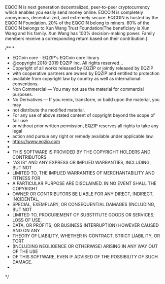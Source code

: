 EQCOIN is next generation decentralized, peer-to-peer cryptocurrency which enables you easily send money online. EQCOIN is completely anonymous, decentralized, and extremely secure.
EQCOIN is hosted by the EQCOIN Foundation. 20% of the EQCOIN belong to miners. 80% of the EQCOIN belongs to Xun Wang Trust Foundation(The beneficiary is Xun Wang and his family. Xun Wang has 100% decision-making power. Family members receive a corresponding return based on their contribution.). 

/**
 *
 * EQCoin core - EQZIP's EQCoin core library
 * @copyright 2018-2019 EQZIP Inc.  All rights reserved...
 * Copyright of all works released by EQZIP or jointly released by EQZIP 
 * with cooperative partners are owned by EQZIP and entitled to protection
 * available from copyright law by country as well as international conventions.
 * Non Commercial — You may not use the material for commercial purposes.
 * No Derivatives — If you remix, transform, or build upon the material, you may
 * not distribute the modified material.
 * For any use of above stated content of copyright beyond the scope of fair use
 * or without prior written permission, EQZIP reserves all rights to take any legal
 * action and pursue any right or remedy available under applicable law.
 * https://www.eqzip.com
 * 
 * THIS SOFTWARE IS PROVIDED BY THE COPYRIGHT HOLDERS AND CONTRIBUTORS
 * "AS IS" AND ANY EXPRESS OR IMPLIED WARRANTIES, INCLUDING, BUT NOT
 * LIMITED TO, THE IMPLIED WARRANTIES OF MERCHANTABILITY AND FITNESS FOR
 * A PARTICULAR PURPOSE ARE DISCLAIMED. IN NO EVENT SHALL THE COPYRIGHT
 * OWNER OR CONTRIBUTORS BE LIABLE FOR ANY DIRECT, INDIRECT, INCIDENTAL,
 * SPECIAL, EXEMPLARY, OR CONSEQUENTIAL DAMAGES (INCLUDING, BUT NOT
 * LIMITED TO, PROCUREMENT OF SUBSTITUTE GOODS OR SERVICES; LOSS OF USE,
 * DATA, OR PROFITS; OR BUSINESS INTERRUPTION) HOWEVER CAUSED AND ON ANY
 * THEORY OF LIABILITY, WHETHER IN CONTRACT, STRICT LIABILITY, OR TORT
 * (INCLUDING NEGLIGENCE OR OTHERWISE) ARISING IN ANY WAY OUT OF THE USE
 * OF THIS SOFTWARE, EVEN IF ADVISED OF THE POSSIBILITY OF SUCH DAMAGE.
 *
 */
